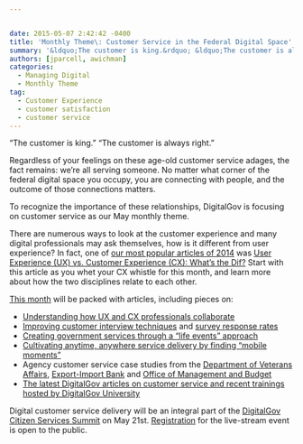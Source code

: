 ```yaml
---


date: 2015-05-07 2:42:42 -0400
title: 'Monthly Theme\: Customer Service in the Federal Digital Space'
summary: '&ldquo;The customer is king.&rdquo; &ldquo;The customer is always right.&rdquo; Regardless of your feelings on these age-old customer service adages, the fact remains\: we&rsquo;re all serving someone. No matter what corner of the federal digital space you occupy, you are connecting with people, and the outcome of those connections matters. To recognize the importance of these'
authors: [jparcell, awichman]
categories:
  - Managing Digital
  - Monthly Theme
tag:
  - Customer Experience
  - customer satisfaction
  - customer service
---
```


“The customer is king.” “The customer is always right.”

Regardless of your feelings on these age-old customer service adages, the fact remains: we’re all serving someone. No matter what corner of the federal digital space you occupy, you are connecting with people, and the outcome of those connections matters.

To recognize the importance of these relationships, DigitalGov is focusing on customer service as our May monthly theme.

There are numerous ways to look at the customer experience and  many digital professionals may ask themselves, how is it different from user experience? In fact, one of [our most popular articles of 2014](https://www.WHATEVER/2014/12/31/countdown-to-2015-with-our-most-popular-articles-this-year/) was [User Experience (UX) vs. Customer Experience (CX): What’s  the Dif?](https://www.WHATEVER/2014/07/07/user-experience-ux-vs-customer-experience-cx-whats-the-dif/) Start with this article as you whet your CX whistle for this month, and learn more about how the two disciplines relate to each other.

[This month](https://www.WHATEVER/category/monthly-theme/) will be packed with articles, including pieces on:

  * [Understanding how UX and CX professionals collaborate](https://www.WHATEVER/2015/05/08/customer-experience-and-user-experience-professionals-a-match-made-in-heaven/ "Customer Experience and User Experience Professionals – A Match Made in Heaven!")
  * [Improving customer interview techniques](https://www.WHATEVER/2015/05/26/5-crucial-steps-for-conducting-an-effective-customer-interview/) and [survey response rates](https://www.WHATEVER/2015/05/20/top-5-ways-to-increase-email-survey-responses/)
  * [Creating government services through a &#8220;life events&#8221; approach](https://www.WHATEVER/2015/05/15/government-services-through-a-life-events-approach/ "Government Services Through a Life Events Approach")
  * [Cultivating anytime, anywhere service delivery by finding &#8220;mobile moments&#8221;](https://www.WHATEVER/2015/06/01/finding-the-best-mobile-moment-is-the-first-stepping-stone-to-anytime-anywhere-government/)
  * Agency customer service case studies from the [Department of Veterans Affairs](https://www.WHATEVER/2015/05/29/getting-to-know-your-users-tips-and-tricks-from-veterans-affairs/), [Export-Import Bank](https://www.WHATEVER/2015/05/28/three-of-the-greatest-books-for-customer-experience-that-arent-about-customer-experience/) and [Office of Management and Budget](https://www.WHATEVER/2015/05/29/a-conversation-with-omb-on-customer-service/)
  * [The latest DigitalGov articles on customer service and recent trainings hosted by DigitalGov University](https://www.WHATEVER/2015/05/11/customer-experience-roundup-2015/ "Customer Experience Roundup 2015")

Digital customer service delivery will be an integral part of the [DigitalGov Citizen Services Summit](https://summit.WHATEVER/) on May 21st. [Registration](https://www.eventbrite.com/e/2015-spring-citizen-services-summit-registration-12671367401) for the live-stream event is open to the public.